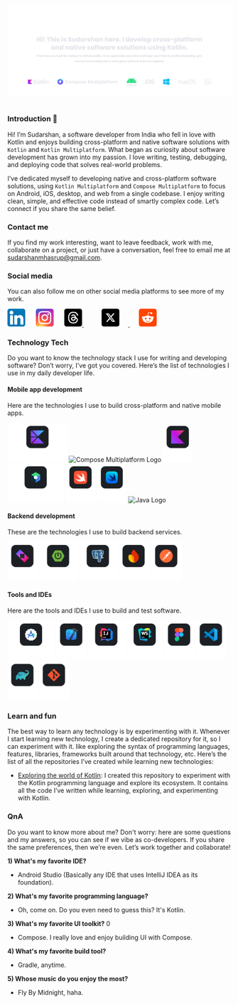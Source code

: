 <!--suppress ALL -->
<picture>
    <source media="(prefers-color-scheme: dark)" srcset="https://github.com/sudarshanmhasrup/sudarshanmhasrup/blob/main/assets/banner-dark.svg" />
    <source media="(prefers-color-scheme: light)" srcset="https://github.com/sudarshanmhasrup/sudarshanmhasrup/blob/main/assets/banner-light.svg" />
    <img alt="Banner" src="https://github.com/sudarshanmhasrup/sudarshanmhasrup/blob/main/assets/banner-dark.svg" />
</picture><br><br>

### Introduction 👋

Hi! I’m Sudarshan, a software developer from India who fell in love with Kotlin and enjoys building cross-platform and
native software solutions with `Kotlin` and `Kotlin Multiplatform`. What began as curiosity about software development
has grown into my passion. I love writing, testing, debugging, and deploying code that solves real-world problems.

I’ve dedicated myself to developing native and cross-platform software solutions, using `Kotlin Multiplatform` and
`Compose Multiplatform` to focus on Android, iOS, desktop, and web from a single codebase. I enjoy writing clean,
simple, and effective code instead of smartly complex code. Let’s connect if you share the same belief.

### Contact me

If you find my work interesting, want to leave feedback, work with me, collaborate on a project, or just have a
conversation, feel free to email me at [sudarshanmhasrup@gmail.com](mailto://sudarshanmhasrup@gmail.com).

### Social media

You can also follow me on other social media platforms to see more of my work.

<a href="https://www.linkedin.com/in/sudarshanmhasrup" target="_blank" style="text-decoration:none;">
    <img alt="LinkedIn Logo" height="40" src="https://github.com/sudarshanmhasrup/sudarshanmhasrup/blob/main/assets/linkedin-logo.svg" />
</a>

<a href="https://www.instagram.com/sudarshanmhasrup/" target="_blank" style="text-decoration:none;">
    <img alt="Instagram Logo" height="40" src="https://github.com/sudarshanmhasrup/sudarshanmhasrup/blob/main/assets/instagram-logo.svg" hspace="20" />
</a>

<a href="https://www.threads.com/@sudarshanmhasrup" target="_blank" style="margin-right:20px;">
    <img alt="Threads Logo" height="40" src="https://github.com/sudarshanmhasrup/sudarshanmhasrup/blob/main/assets/threads-logo.svg" />
</a>

<a href="https://x.com/sudarshanmhasrup" target="_blank" style="margin-right:20px;">
    <img alt="X Logo" height="40" src="https://github.com/sudarshanmhasrup/sudarshanmhasrup/blob/main/assets/x-logo.svg" hspace="20" />
</a>

<a href="https://www.reddit.com/user/sudarshanmhasrup/" target="_blank" style="margin-right:20px;">
    <img alt="Reddit Logo" height="40" src="https://github.com/sudarshanmhasrup/sudarshanmhasrup/blob/main/assets/reddit-logo.svg" />
</a>

### Technology Tech

Do you want to know the technology stack I use for writing and developing software? Don’t worry, I’ve got you covered.
Here’s the list of technologies I use in my daily developer life.

#### Mobile app development

Here are the technologies I use to build cross-platform and native mobile apps.

<picture>
    <source media="(prefers-color-scheme: dark)" srcset="https://github.com/sudarshanmhasrup/sudarshanmhasrup/blob/main/assets/kotlin-multiplatform-logo-dark.svg" />
    <source media="(prefers-color-scheme: light)" srcset="https://github.com/sudarshanmhasrup/sudarshanmhasrup/blob/main/assets/kotlin-multiplatform-logo-light.svg" />
    <img alt="Kotlin Multiplatform Logo" height="88" src="https://github.com/sudarshanmhasrup/sudarshanmhasrup/blob/main/assets/kotlin-multiplatform-logo-dark.svg" />
</picture>

<picture>
    <source media="(prefers-color-scheme: dark)" srcset="https://github.com/sudarshanmhasrup/sudarshanmhasrup/blob/main/assets/compose-multiplatform-logo_dark.svg" />
    <source media="(prefers-color-scheme: light)" srcset="https://github.com/sudarshanmhasrup/sudarshanmhasrup/blob/main/assets/compose-multiplatform-logo_light.svg" />
    <img alt="Compose Multiplatform Logo" height="88" src="https://github.com/sudarshanmhasrup/sudarshanmhasrup/blob/main/assets/compose-multiplatform-logo_dark.svg" />
</picture>

<picture>
    <source media="(prefers-color-scheme: dark)" srcset="https://github.com/sudarshanmhasrup/sudarshanmhasrup/blob/main/assets/kotlin-logo-dark.svg" />
    <source media="(prefers-color-scheme: light)" srcset="https://github.com/sudarshanmhasrup/sudarshanmhasrup/blob/main/assets/kotlin-logo-light.svg" />
    <img alt="Kotlin Logo" height="88" src="https://github.com/sudarshanmhasrup/sudarshanmhasrup/blob/main/assets/kotlin-logo-dark.svg" />
</picture>

<picture>
    <source media="(prefers-color-scheme: dark)" srcset="https://github.com/sudarshanmhasrup/sudarshanmhasrup/blob/main/assets/jetpack-compose-logo-dark.svg" />
    <source media="(prefers-color-scheme: light)" srcset="https://github.com/sudarshanmhasrup/sudarshanmhasrup/blob/main/assets/jetpack-compose-logo-light.svg" />
    <img alt="Jetpack Compose Logo" height="88" src="https://github.com/sudarshanmhasrup/sudarshanmhasrup/blob/main/assets/jetpack-compose-logo-dark.svg" />
</picture>

<picture>
    <source media="(prefers-color-scheme: dark)" srcset="https://github.com/sudarshanmhasrup/sudarshanmhasrup/blob/main/assets/swift-logo-dark.svg" />
    <source media="(prefers-color-scheme: light)" srcset="https://github.com/sudarshanmhasrup/sudarshanmhasrup/blob/main/assets/swift-logo-light.svg" />
    <img alt="Swift Logo" height="88" src="https://github.com/sudarshanmhasrup/sudarshanmhasrup/blob/main/assets/swift-logo-dark.svg" />
</picture>

<picture>
    <source media="(prefers-color-scheme: dark)" srcset="https://github.com/sudarshanmhasrup/sudarshanmhasrup/blob/main/assets/swift-ui-logo-dark.svg" />
    <source media="(prefers-color-scheme: light)" srcset="https://github.com/sudarshanmhasrup/sudarshanmhasrup/blob/main/assets/swift-ui-logo-light.svg" />
    <img alt="Swift UI Logo" height="88" src="https://github.com/sudarshanmhasrup/sudarshanmhasrup/blob/main/assets/swift-ui-logo-dark.svg" />
</picture>

<picture>
    <source media="(prefers-color-scheme: dark)" srcset="https://github.com/sudarshanmhasrup/sudarshanmhasrup/blob/main/assets/java-logo-dark.svg" />
    <source media="(prefers-color-scheme: light)" srcset="https://github.com/sudarshanmhasrup/sudarshanmhasrup/blob/main/assets/java-logo-light.svg" />
    <img alt="Java Logo" height="88" src="https://github.com/sudarshanmhasrup/sudarshanmhasrup/blob/main/assets/java-logo-dark.svg" />
</picture>

#### Backend development

These are the technologies I use to build backend services.

<picture>
    <source media="(prefers-color-scheme: dark)" srcset="https://github.com/sudarshanmhasrup/sudarshanmhasrup/blob/main/assets/ktor-logo-dark.svg" />
    <source media="(prefers-color-scheme: light)" srcset="https://github.com/sudarshanmhasrup/sudarshanmhasrup/blob/main/assets/ktor-logo-light.svg" />
    <img alt="Ktor Logo" height="88" src="https://github.com/sudarshanmhasrup/sudarshanmhasrup/blob/main/assets/ktor-logo-dark.svg" />
</picture>

<picture>
    <source media="(prefers-color-scheme: dark)" srcset="https://github.com/sudarshanmhasrup/sudarshanmhasrup/blob/main/assets/spring-boot-logo-dark.svg" />
    <source media="(prefers-color-scheme: light)" srcset="https://github.com/sudarshanmhasrup/sudarshanmhasrup/blob/main/assets/spring-boot-logo-light.svg" />
    <img alt="Spring Boot Logo" height="88" src="https://github.com/sudarshanmhasrup/sudarshanmhasrup/blob/main/assets/spring-boot-logo-dark.svg" />
</picture>

<picture>
    <source media="(prefers-color-scheme: dark)" srcset="https://github.com/sudarshanmhasrup/sudarshanmhasrup/blob/main/assets/postgresql-logo-dark.svg" />
    <source media="(prefers-color-scheme: light)" srcset="https://github.com/sudarshanmhasrup/sudarshanmhasrup/blob/main/assets/postgresql-logo-light.svg" />
    <img alt="PostgreSQL Logo" height="88" src="https://github.com/sudarshanmhasrup/sudarshanmhasrup/blob/main/assets/postgresql-logo-dark.svg" />
</picture>

<picture>
    <source media="(prefers-color-scheme: dark)" srcset="https://github.com/sudarshanmhasrup/sudarshanmhasrup/blob/main/assets/firebase-logo-dark.svg" />
    <source media="(prefers-color-scheme: light)" srcset="https://github.com/sudarshanmhasrup/sudarshanmhasrup/blob/main/assets/firebase-logo-light.svg" />
    <img alt="Firebase Logo" height="88" src="https://github.com/sudarshanmhasrup/sudarshanmhasrup/blob/main/assets/firebase-logo-dark.svg" />
</picture>

<picture>
    <source media="(prefers-color-scheme: dark)" srcset="https://github.com/sudarshanmhasrup/sudarshanmhasrup/blob/main/assets/postman-logo-dark.svg" />
    <source media="(prefers-color-scheme: light)" srcset="https://github.com/sudarshanmhasrup/sudarshanmhasrup/blob/main/assets/postman-logo-light.svg" />
    <img alt="Postman Logo" height="88" src="https://github.com/sudarshanmhasrup/sudarshanmhasrup/blob/main/assets/postman-logo-dark.svg" />
</picture>

#### Tools and IDEs

Here are the tools and IDEs I use to build and test software.

<picture>
    <source media="(prefers-color-scheme: dark)" srcset="https://github.com/sudarshanmhasrup/sudarshanmhasrup/blob/main/assets/android-studio-logo-dark.svg" />
    <source media="(prefers-color-scheme: light)" srcset="https://github.com/sudarshanmhasrup/sudarshanmhasrup/blob/main/assets/android-studio-logo-light.svg" />
    <img alt="Android Studio Logo" height="88" src="https://github.com/sudarshanmhasrup/sudarshanmhasrup/blob/main/assets/android-studio-logo-dark.svg">
</picture>

<picture>
    <source media="(prefers-color-scheme: dark)" srcset="https://github.com/sudarshanmhasrup/sudarshanmhasrup/blob/main/assets/xcode-logo-dark.svg" />
    <source media="(prefers-color-scheme: light)" srcset="https://github.com/sudarshanmhasrup/sudarshanmhasrup/blob/main/assets/xcode-logo-light.svg" />
    <img alt="Xcode Logo" height="88" src="https://github.com/sudarshanmhasrup/sudarshanmhasrup/blob/main/assets/xcode-logo-dark.svg">
</picture>

<picture>
    <source media="(prefers-color-scheme: dark)" srcset="https://github.com/sudarshanmhasrup/sudarshanmhasrup/blob/main/assets/intellij-idea-logo-dark.svg" />
    <source media="(prefers-color-scheme: light)" srcset="https://github.com/sudarshanmhasrup/sudarshanmhasrup/blob/main/assets/intellij-idea-logo-light.svg" />
    <img alt="IntelliJ IDEA Logo" height="88" src="https://github.com/sudarshanmhasrup/sudarshanmhasrup/blob/main/assets/intellij-idea-logo-dark.svg">
</picture>

<picture>
    <source media="(prefers-color-scheme: dark)" srcset="https://github.com/sudarshanmhasrup/sudarshanmhasrup/blob/main/assets/webstorm-logo-dark.svg" />
    <source media="(prefers-color-scheme: light)" srcset="https://github.com/sudarshanmhasrup/sudarshanmhasrup/blob/main/assets/webstorm-logo-light.svg" />
    <img alt="WebStorm Logo" height="88" src="https://github.com/sudarshanmhasrup/sudarshanmhasrup/blob/main/assets/webstorm-logo-dark.svg">
</picture>

<picture>
    <source media="(prefers-color-scheme: dark)" srcset="https://github.com/sudarshanmhasrup/sudarshanmhasrup/blob/main/assets/figma-logo-dark.svg" />
    <source media="(prefers-color-scheme: light)" srcset="https://github.com/sudarshanmhasrup/sudarshanmhasrup/blob/main/assets/figma-logo-light.svg" />
    <img alt="Figma Logo" height="88" src="https://github.com/sudarshanmhasrup/sudarshanmhasrup/blob/main/assets/figma-logo-dark.svg">
</picture>

<picture>
    <source media="(prefers-color-scheme: dark)" srcset="https://github.com/sudarshanmhasrup/sudarshanmhasrup/blob/main/assets/vscode-logo-dark.svg" />
    <source media="(prefers-color-scheme: light)" srcset="https://github.com/sudarshanmhasrup/sudarshanmhasrup/blob/main/assets/vscode-logo-light.svg" />
    <img alt="VS Code Logo" height="88" src="https://github.com/sudarshanmhasrup/sudarshanmhasrup/blob/main/assets/vscode-logo-dark.svg">
</picture>

<picture>
    <source media="(prefers-color-scheme: dark)" srcset="https://github.com/sudarshanmhasrup/sudarshanmhasrup/blob/main/assets/gradle-logo-dark.svg" />
    <source media="(prefers-color-scheme: light)" srcset="https://github.com/sudarshanmhasrup/sudarshanmhasrup/blob/main/assets/gradle-logo-light.svg" />
    <img alt="Gradle Logo" height="88" src="https://github.com/sudarshanmhasrup/sudarshanmhasrup/blob/main/assets/gradle-logo-dark.svg">
</picture>

<picture>
    <source media="(prefers-color-scheme: dark)" srcset="https://github.com/sudarshanmhasrup/sudarshanmhasrup/blob/main/assets/git-logo-dark.svg" />
    <source media="(prefers-color-scheme: light)" srcset="https://github.com/sudarshanmhasrup/sudarshanmhasrup/blob/main/assets/git-logo-light.svg" />
    <img alt="Git Logo" height="88" src="https://github.com/sudarshanmhasrup/sudarshanmhasrup/blob/main/assets/git-logo-dark.svg">
</picture>

### Learn and fun

The best way to learn any technology is by experimenting with it. Whenever I start learning new technology, I create a
dedicated repository for it, so I can experiment with it. like exploring the syntax of programming languages, features,
libraries, frameworks built around that technology, etc. Here’s the list of all the repositories I’ve created while
learning new technologies:

- [Exploring the world of Kotlin](https://github.com/sudarshanmhasrup/exploring-the-world-of-kotlin): I created this
  repository to experiment with the Kotlin programming language and explore its ecosystem. It contains all the code I’ve
  written while learning, exploring, and experimenting with Kotlin.

### QnA

Do you want to know more about me? Don't worry: here are some questions and my answers, so you can see if we vibe as
co-developers. If you share the same preferences, then we’re even. Let’s work together and collaborate!

**1) What's my favorite IDE?**

- Android Studio (Basically any IDE that uses IntelliJ IDEA as its foundation).

**2) What's my favorite programming language?**

- Oh, come on. Do you even need to guess this? It's Kotlin.

**3) What's my favorite UI toolkit?** 0

- Compose. I really love and enjoy building UI with Compose.

**4) What's my favorite build tool?**

- Gradle, anytime.

**5) Whose music do you enjoy the most?**

- Fly By Midnight, haha.